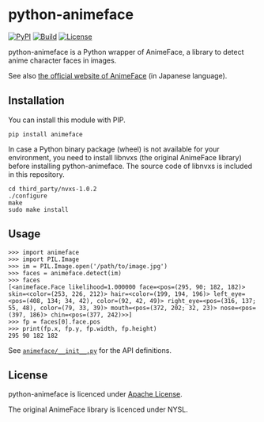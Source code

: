 # python-animeface

[![PyPI](https://img.shields.io/pypi/v/animeface.svg)](https://pypi.python.org/pypi/animeface)
[![Build](https://github.com/nya3jp/python-animeface/actions/workflows/build.yaml/badge.svg?branch=main)](https://github.com/nya3jp/python-animeface/actions/workflows/build.yaml)
[![License](https://img.shields.io/github/license/nya3jp/python-animeface.svg)](https://github.com/nya3jp/python-animeface/blob/main/LICENSE)

python-animeface is a Python wrapper of AnimeFace, a library to detect
anime character faces in images.

See also [the official website of AnimeFace] (in Japanese language).

[the official website of AnimeFace]: http://anime.udp.jp/imager-animeface.html


## Installation

You can install this module with PIP.

```
pip install animeface
```

In case a Python binary package (wheel) is not available for your environment,
you need to install libnvxs (the original AnimeFace library) before installing
python-animeface. The source code of libnvxs is included in this repository.

```
cd third_party/nvxs-1.0.2
./configure
make
sudo make install
```


## Usage

```
>>> import animeface
>>> import PIL.Image
>>> im = PIL.Image.open('/path/to/image.jpg')
>>> faces = animeface.detect(im)
>>> faces
[<animeface.Face likelihood=1.000000 face=<pos=(295, 90; 182, 182)> skin=<color=(253, 226, 212)> hair=<color=(199, 194, 196)> left_eye=<pos=(408, 134; 34, 42), color=(92, 42, 49)> right_eye=<pos=(316, 137; 55, 48), color=(79, 33, 39)> mouth=<pos=(372, 202; 32, 23)> nose=<pos=(397, 186)> chin=<pos=(377, 242)>>]
>>> fp = faces[0].face.pos
>>> print(fp.x, fp.y, fp.width, fp.height)
295 90 182 182
```

See [`animeface/__init__.py`] for the API definitions.

[`animeface/__init__.py`]: https://github.com/nya3jp/python-animeface/blob/main/animeface/__init__.py


## License

python-animeface is licenced under [Apache License](LICENSE).

The original AnimeFace library is licenced under NYSL.
